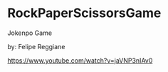 # RockPaperScissorsGame

Jokenpo Game 

by: Felipe Reggiane

https://www.youtube.com/watch?v=jaVNP3nIAv0
